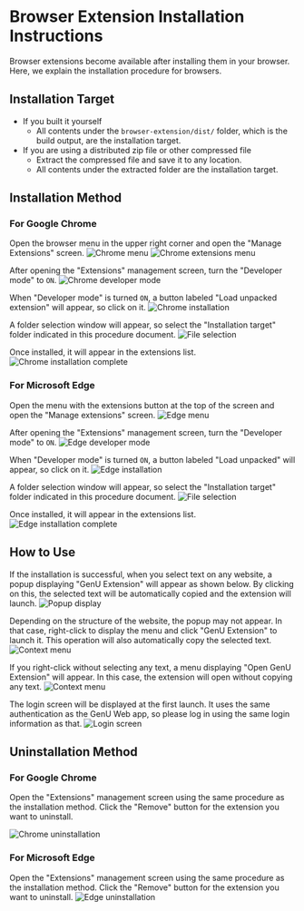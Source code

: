 # Browser Extension Installation Instructions

Browser extensions become available after installing them in your browser. Here, we explain the installation procedure for browsers.

## Installation Target

- If you built it yourself
  - All contents under the `browser-extension/dist/` folder, which is the build output, are the installation target.
- If you are using a distributed zip file or other compressed file
  - Extract the compressed file and save it to any location.
  - All contents under the extracted folder are the installation target.

## Installation Method

### For Google Chrome

Open the browser menu in the upper right corner and open the "Manage Extensions" screen.
![Chrome menu](../assets/images/extension/chrome_menu.png)
![Chrome extensions menu](../assets/images/extension/chrome_extension_menu.png)

After opening the "Extensions" management screen, turn the "Developer mode" to `ON`.
![Chrome developer mode](../assets/images/extension/chrome_dev_mode.png)

When "Developer mode" is turned `ON`, a button labeled "Load unpacked extension" will appear, so click on it.
![Chrome installation](../assets/images/extension/chrome_install.png)

A folder selection window will appear, so select the "Installation target" folder indicated in this procedure document.
![File selection](../assets/images/extension/file_choose.png)

Once installed, it will appear in the extensions list.
![Chrome installation complete](../assets/images/extension/chrome_installed.png)

### For Microsoft Edge

Open the menu with the extensions button at the top of the screen and open the "Manage extensions" screen.
![Edge menu](../assets/images/extension/edge_menu.png)

After opening the "Extensions" management screen, turn the "Developer mode" to `ON`.
![Edge developer mode](../assets/images/extension/edge_dev_mode.png)

When "Developer mode" is turned `ON`, a button labeled "Load unpacked" will appear, so click on it.
![Edge installation](../assets/images/extension/edge_install.png)

A folder selection window will appear, so select the "Installation target" folder indicated in this procedure document.
![File selection](../assets/images/extension/file_choose.png)

Once installed, it will appear in the extensions list.
![Edge installation complete](../assets/images/extension/edge_installed.png)

## How to Use

If the installation is successful, when you select text on any website, a popup displaying "GenU Extension" will appear as shown below. By clicking on this, the selected text will be automatically copied and the extension will launch.
![Popup display](../assets/images/extension/extension_popup.png)

Depending on the structure of the website, the popup may not appear. In that case, right-click to display the menu and click "GenU Extension" to launch it. This operation will also automatically copy the selected text.
![Context menu](../assets/images/extension/extension_context_menu.png)

If you right-click without selecting any text, a menu displaying "Open GenU Extension" will appear. In this case, the extension will open without copying any text.
![Context menu](../assets/images/extension/extension_context_menu_default.png)

The login screen will be displayed at the first launch. It uses the same authentication as the GenU Web app, so please log in using the same login information as that.
![Login screen](../assets/images/extension/extension_login.png)

## Uninstallation Method

### For Google Chrome

Open the "Extensions" management screen using the same procedure as the installation method. Click the "Remove" button for the extension you want to uninstall.

![Chrome uninstallation](../assets/images/extension/chrome_delete.png)

### For Microsoft Edge

Open the "Extensions" management screen using the same procedure as the installation method. Click the "Remove" button for the extension you want to uninstall.
![Edge uninstallation](../assets/images/extension/edge_delete.png)
